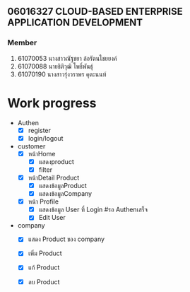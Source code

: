 ## 06016327 CLOUD-BASED ENTERPRISE APPLICATION DEVELOPMENT

### Member

1. 61070053 นางสาวณัฐชยา  ล้อรัตนไชยยงค์
2. 61070088 นายธิติวุฒิ  โพธิ์พันธุ์
3. 61070190 นางสาวรุ่งวราพร  คุตะนนท์

# Work progress
   - Authen
      - [x] register
      - [x] login/logout 

   - customer
      - [x] หน้าHome
        - [x] แสดงproduct
        - [x] filter 
      - [x] หน้าDetail Product
        - [x] แสดงข้อมูลProduct
        - [x] แสดงข้อมูลCompany
      - [x] หน้า Profile 
        - [x] แสดงข้อมูล User ที่ Login #รอ Authenเสร็จ
        - [x] Edit User
   - company
      - [x] แสดง Product ของ company
      - [x] เพิ่ม Product
      - [x] แก้ Product
      - [x] ลบ Product


